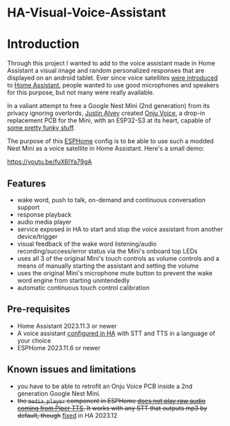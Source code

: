 # HA-Visual-Voice-Assistant

# Introduction
Through this project I wanted to add to the voice assistant made in Home Assistant a visual image and random personalized responses that are displayed on an android tablet.
Ever since voice satellites [were introduced](https://www.home-assistant.io/blog/2023/04/27/year-of-the-voice-chapter-2/#composing-voice-assistants) to [Home Assistant](https://www.home-assistant.io/), people wanted to use good microphones and speakers for this purpose, but not many were really available.

In a valiant attempt to free a Google Nest Mini (2nd generation) from its privacy ignoring overlords, [Justin Alvey](https://github.com/justLV) created [Onju Voice](https://github.com/justLV/onju-voice), a drop-in replacement PCB for the Mini, with an ESP32-S3 at its heart, capable of [some pretty funky stuff](https://twitter.com/justLV/status/1681377298308820992).

The purpose of this [ESPHome](https://www.esphome.io/) config is to be able to use such a modded Nest Mini as a voice satellite in Home Assistant. Here's a small demo:

https://youtu.be/fuX6IYa79gA

## Features

- wake word, push to talk, on-demand and continuous conversation support
- response playback
- audio media player
- service exposed in HA to start and stop the voice assistant from another device/trigger
- visual feedback of the wake word listening/audio recording/success/error status via the Mini's onboard top LEDs
- uses all 3 of the original Mini's touch controls as volume controls and a means of manually starting the assistant and setting the volume
- uses the original Mini's microphone mute button to prevent the wake word engine from starting unintendedly
- automatic continuous touch control calibration

## Pre-requisites

- Home Assistant 2023.11.3 or newer
- A voice assistant [configured in HA](https://my.home-assistant.io/redirect/voice_assistants/) with STT and TTS in a language of your choice
- ESPHome 2023.11.6 or newer

## Known issues and limitations

- you have to be able to retrofit an Onju Voice PCB inside a 2nd generation Google Nest Mini.
- ~~the `media_player` component in ESPHome [does not play raw audio coming from Piper TTS](https://github.com/home-assistant/core/issues/92969). It works with any STT that outputs mp3 by default, though~~ [fixed](https://github.com/home-assistant/core/pull/102814) in HA 2023.12
